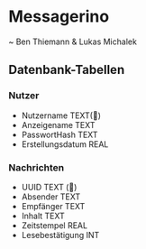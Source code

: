 # Messagerino
~ Ben Thiemann & Lukas Michalek
## Datenbank-Tabellen
### Nutzer
- Nutzername TEXT(🔑)
- Anzeigename TEXT
- PasswortHash TEXT
- Erstellungsdatum REAL
### Nachrichten
- UUID TEXT (🔑)
- Absender TEXT
- Empfänger TEXT
- Inhalt TEXT
- Zeitstempel REAL
- Lesebestätigung INT